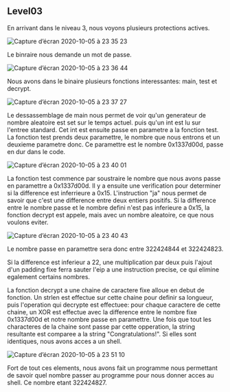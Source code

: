## Level03

En arrivant dans le niveau 3, nous voyons plusieurs protections actives.

![Capture d’écran 2020-10-05 à 23 35 23](https://user-images.githubusercontent.com/25014717/95136681-dcf47900-0766-11eb-85a9-e422567bfaed.png)

Le binraire nous demande un mot de passe.

![Capture d’écran 2020-10-05 à 23 36 44](https://user-images.githubusercontent.com/25014717/95136679-dc5be280-0766-11eb-9e93-f850b0d7efd5.png)

Nous avons dans le binaire plusieurs fonctions interessantes: main, test et decrypt.

![Capture d’écran 2020-10-05 à 23 37 27](https://user-images.githubusercontent.com/25014717/95136678-dc5be280-0766-11eb-8242-fa8f92b9c9f6.png)

Le dessassemblage de main nous permet de voir qu'un generateur de nombre aleatoire est set sur le temps actuel. puis qu'un int est lu sur l'entree standard. Cet int est ensuite passe en parametre a la fonction test. La fonction test prends deux paramettre, le nombre que nous entrons et un deuxieme parametre donc. Ce paramettre est le nombre 0x1337d00d, passe en dur dans le code.

![Capture d’écran 2020-10-05 à 23 40 01](https://user-images.githubusercontent.com/25014717/95136677-dbc34c00-0766-11eb-95cb-7b6d79b918fa.png)

La fonction test commence par soustraire le nombre que nous avons passe en paramettre a 0x1337d00d. Il y a ensuite une verification pour determiner si la difference est inferrieure a 0x15. L'instruction "ja" nous permet de savoir que c'est une difference entre deux entiers positifs. Si la difference entre le nombre passe et le nombre defini n'est pas inferieure a 0x15, la fonction decrypt est appele, mais avec un nombre aleatoire, ce que nous voulons eviter.


![Capture d’écran 2020-10-05 à 23 40 43](https://user-images.githubusercontent.com/25014717/95136675-da921f00-0766-11eb-9525-ff6dd63b7e12.png)

Le nombre passe en paramettre sera donc entre 322424844 et 322424823.

Si la difference est inferieur a 22, une multiplication par deux puis l'ajout d'un padding fixe ferra sauter l'eip a une instruction precise, ce qui elimine egalement certains nombres.


La fonction decrypt a une chaine de caractere fixe alloue en debut de fonction. Un strlen est effectue sur cette chaine pour definir sa longueur, puis l'operation qui decrypte est effectuee: pour chaque caractere de cette chaine, un XOR est effectue avec la difference entre le nombre fixe 0x1337d00d et notre nombre passe en paramettre. Une fois que tout les characteres de la chaine sont passe par cette opperation, la string resultante est comparee a la string "Congratulations!". Si elles sont identiques, nous avons acces a un shell.

![Capture d’écran 2020-10-05 à 23 51 10](https://user-images.githubusercontent.com/25014717/95136671-d8c85b80-0766-11eb-9cf9-e3f1c887e391.png)

Fort de tout ces elements, nous avons fait un programme nous permettant de savoir quel nombre passer au programme pour nous donner acces au shell. Ce nombre etant 322424827.
